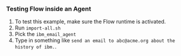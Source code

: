 ### Testing Flow inside an Agent

1. To test this example, make sure the Flow runtime is activated.
2. Run `import-all.sh` 
3. Pick the `ibm_email_agent`
4. Type in something like `send an email to abc@acme.org about the history of ibm.`.
